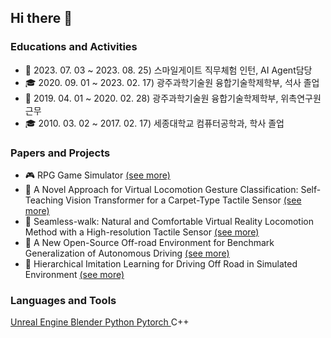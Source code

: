 ## Hi there 👋

### Educations and Activities
- 🏢 2023. 07. 03 ~ 2023. 08. 25) 스마일게이트 직무체험 인턴, AI Agent담당
- 🎓 2020. 09. 01 ~ 2023. 02. 17) 광주과학기술원 융합기술학제학부, 석사 졸업
- 🏢 2019. 04. 01 ~ 2020. 02. 28) 광주과학기술원 융합기술학제학부, 위촉연구원 근무
- 🎓 2010. 03. 02 ~ 2017. 02. 17) 세종대학교 컴퓨터공학과, 학사 졸업

### Papers and Projects
- 🎮 RPG Game Simulator <a href="">(see more)</a>
- 🥽 A Novel Approach for Virtual Locomotion Gesture Classification: Self-Teaching Vision Transformer for a Carpet-Type Tactile Sensor <a href="https://github.com/Tab4Space/VrLocomotion">(see more)</a>
- 🥽 Seamless-walk: Natural and Comfortable Virtual Reality Locomotion Method with a High-resolution Tactile Sensor <a href="https://github.com/Tab4Space/SeamlessWalk">(see more)</a>
- 🚗 A New Open-Source Off-road Environment for Benchmark Generalization of Autonomous Driving <a href="https://github.com/Tab4Space/Off-road-Benchmark">(see more)</a>
- 🚗 Hierarchical Imitation Learning for Driving Off Road in Simulated Environment <a href="https://github.com/Tab4Space/AutonomousDriving">(see more)</a>

### Languages and Tools
<p align="left">
  <a href="https://www.unrealengine.com/ko/"> Unreal Engine </a>
  <a href="https://www.blender.org/"> Blender </a>
  <a href="https://www.python.org/"> Python </a>
  <a href="https://pytorch.org/"> Pytorch </a>
  C++
</p>


<!--
**Tab4Space/Tab4Space** is a ✨ _special_ ✨ repository because its `README.md` (this file) appears on your GitHub profile.
Here are some ideas to get you started:

- 🔭 I’m currently working on ...
- 🌱 I’m currently learning ...
- 👯 I’m looking to collaborate on ...
- 🤔 I’m looking for help with ...
- 💬 Ask me about ...
- 📫 How to reach me: ...
- 😄 Pronouns: ...
- ⚡ Fun fact: ...
-->
